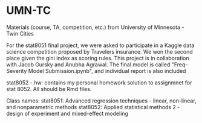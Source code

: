 # UMN-TC
Materials (course, TA, competition, etc.) from University of Minnesota - Twin Cities 

For the stat8051 final project, we were asked to participate in a Kaggle data science competition proposed by Travelers insurance. We won the second place given the gini index as scoring rules. This project is in collaboration with Jacob Gursky and Anubha Agrawal. The final model is called "Freq-Severity Model Submission.ipynb", and individual report is also included

stat8052 - hw: contains my personal homework solution to assignmnet for stat 8052. All should be Rmd files. 



Class names: 
stat8051: Advanced regression techniques - linear, non-linear, and nonparametric methods
stat8052: Applied statistical methods 2 - design of experiment and mixed-effect modeling
